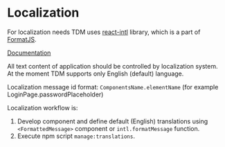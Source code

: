 # Localization

For localization needs TDM uses [react-intl](https://github.com/yahoo/react-intl) library, which is a part of [FormatJS](https://formatjs.io/).

[Documentation](https://github.com/yahoo/react-intl/wiki)

All text content of application should be controlled by localization system.
At the moment TDM supports only English (default) language.

Localization message id format: `ComponentsName.elementName` (for example LoginPage.passwordPlaceholder)

Localization workflow is:

1. Develop component and define default (English) translations using `<FormattedMessage>` component or `intl.formatMessage` function.
2. Execute npm script `manage:translations`.

